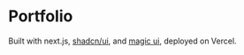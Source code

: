 # Portfolio

Built with next.js, [shadcn/ui](https://ui.shadcn.com/), and [magic ui](https://magicui.design/), deployed on Vercel.
